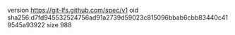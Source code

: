 version https://git-lfs.github.com/spec/v1
oid sha256:d7fd945532524756ad91a2739d59023c815096bbab6cbb83440c419545a93922
size 988
